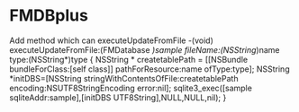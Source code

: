 # FMDBplus
Add method which can executeUpdateFromFile
-(void) executeUpdateFromFile:(FMDatabase *)sample fileName:(NSString*)name type:(NSString*)type
{
    NSString * createtablePath = [[NSBundle bundleForClass:[self class]] pathForResource:name ofType:type];
    NSString *initDBS=[NSString stringWithContentsOfFile:createtablePath encoding:NSUTF8StringEncoding error:nil];
    sqlite3_exec([sample sqliteAddr:sample],[initDBS UTF8String],NULL,NULL,nil);
}
